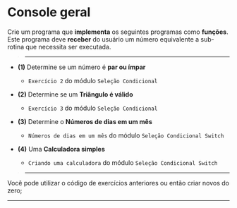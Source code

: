 # Console geral

Crie um programa que **implementa** os seguintes programas como **funções**. Este programa deve **receber** do usuário um número equivalente a sub-rotina que necessita ser executada.

> ___

* **(1)** Determine se um número é **par ou ímpar**

	* ```Exercício 2``` do módulo ```Seleção Condicional```

* **(2)** Determine se um **Triângulo é válido**

	* ```Exercício 3``` do módulo ```Seleção Condicional```

* **(3)** Determine o  **Números de dias em um mês**

	* ```Números de dias em um mês``` do módulo ```Seleção Condicional Switch```

* **(4)** Uma  **Calculadora simples**

	* ```Criando uma calculadora``` do módulo ```Seleção Condicional Switch```

> ___

Você pode utilizar o código de exercícios anteriores ou então criar novos do zero;

___
